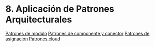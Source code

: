 # 8. Aplicación de Patrones Arquitecturales

[Patrones de módulo](8.1/8.1.md)
[Patrones de componente y conector](8.2/8.2.md)
[Patrones de asignación](8.3/8.3.md)
[Patrones cloud](8.4/8.4.md)
